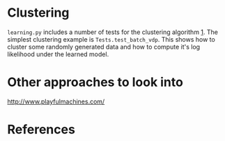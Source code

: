 # Clustering
`learning.py` includes a number of tests for the clustering algorithm [1]. The simplest clustering example is `Tests.test_batch_vdp`. This shows how to cluster some randomly generated data and how to compute it's log likelihood under the learned model. 

# Other approaches to look into
http://www.playfulmachines.com/

# References
[1]: http://projecteuclid.org/euclid.ba/1340371077 
